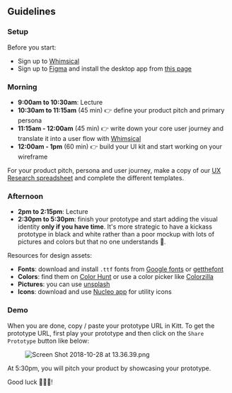 ## Guidelines

### Setup
Before you start:
- Sign up to [Whimsical](https://whimsical.co)
- Sign up to [Figma](https://www.figma.com/) and install the desktop app from [this page](https://www.figma.com/downloads/)

### Morning

- **9:00am to 10:30am**: Lecture
- **10:30am to 11:15am** (45 min) 👉 define your product pitch and primary persona
- **11:15am - 12:00am** (45 min) 👉 write down your core user journey and translate it into a user flow with [Whimsical](https://whimsical.co)
- **12:00am - 1pm** (60 min) 👉 build your UI kit and start working on your wireframe

For your product pitch, persona and user journey, make a copy of our [UX Research spreadsheet](https://docs.google.com/spreadsheets/d/1OGCJLizpcROt0WwbGV_bCOxBktHO9XPdNHkXcZIyX1o/edit?usp=sharing) and complete the different templates.

### Afternoon

- **2pm to 2:15pm**: Lecture
- **2:30pm to 5:30pm**: finish your prototype and start adding the visual identity **only if you have time**. It's more strategic to have a kickass prototype in black and white rather than a poor mockup with lots of pictures and colors but that no one understands 😬.

Resources for design assets:
- **Fonts**: download and install `.ttf` fonts from [Google fonts](https://fonts.google.com/) or [getthefont](https://www.getthefont.com/)
- **Colors**: find them on [Color Hunt](https://colorhunt.co/) or use a color picker like [Colorzilla](http://www.colorzilla.com/)
- **Pictures**: you can use [unsplash](https://unsplash.com/)
- **Icons**: download and use [Nucleo app](https://nucleoapp.com/) for utility icons

### Demo
When you are done, copy / paste your prototype URL in Kitt. To get the prototype URL, first play your prototype and then click on the `Share  Prototype` button like below:

<figure style="width: 100%">
  <img alt="Screen Shot 2018-10-28 at 13.36.39.png" src="https://wagon-rc3.s3.eu-west-1.amazonaws.com/p23uzJ9h6DUHZzG1E1dNyAWA">
</figure>

At 5:30pm, you will pitch your product by showcasing your prototype.

Good luck 🚀🚀🚀!

